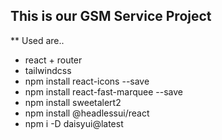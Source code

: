 ## This is our GSM Service Project
** Used are..
* react + router
* tailwindcss
* npm install react-icons --save
* npm install react-fast-marquee --save
* npm install sweetalert2
* npm install @headlessui/react
* npm i -D daisyui@latest